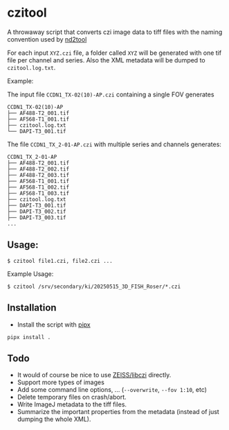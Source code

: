 # czitool

A throwaway script that converts czi image data to tiff files with the
naming convention used by
[nd2tool](https://www.github.com/elgw/nd2tool)


For each input `XYZ.czi` file, a folder called `XYZ` will be generated
with one tif file per channel and series. Also the XML metadata will
be dumped to `czitool.log.txt`.

Example:

The input file `CCDN1_TX-02(10)-AP.czi` containing a single FOV generates

``` shell
CCDN1_TX-02(10)-AP
├── AF488-T2_001.tif
├── AF568-T1_001.tif
├── czitool.log.txt
└── DAPI-T3_001.tif
```

The file `CCDN1_TX_2-01-AP.czi` with multiple series and channels generates:

``` shell
CCDN1_TX_2-01-AP
├── AF488-T2_001.tif
├── AF488-T2_002.tif
├── AF488-T2_003.tif
├── AF568-T1_001.tif
├── AF568-T1_002.tif
├── AF568-T1_003.tif
├── czitool.log.txt
├── DAPI-T3_001.tif
├── DAPI-T3_002.tif
├── DAPI-T3_003.tif
...
```

## Usage:

`$ czitool file1.czi, file2.czi ...`

Example Usage:

`$ czitool /srv/secondary/ki/20250515_3D_FISH_Roser/*.czi`

## Installation

- Install the script with [pipx](https://github.com/pypa/pipx)

``` shell
pipx install .
```

## Todo

- It would of course be nice to use
  [ZEISS/libczi](https://github.com/ZEISS/libczi) directly.
- Support more types of images
- Add some command line options, ... (`--overwrite`, `--fov 1:10`, etc)
- Delete temporary files on crash/abort.
- Write ImageJ metadata to the tiff files.
- Summarize the important properties from the metadata (instead of
  just dumping the whole XML).
